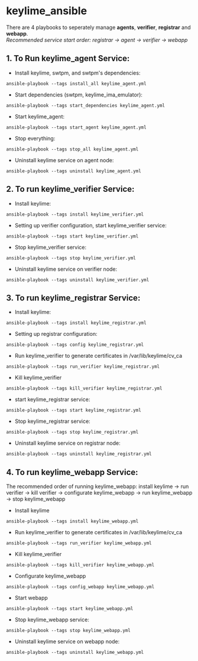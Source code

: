 # keylime_ansible

There are 4 playbooks to seperately manage **agents**, **verifier**, **registrar** and **webapp**. \
 _Recommended service start order: registrar -> agent -> verifier -> webapp_

## 1. To Run keylime_agent Service:

- Install keylime, swtpm, and swtpm's dependencies:

```
ansible-playbook --tags install_all keylime_agent.yml
```

- Start dependencies (swtpm, keylime_ima_emulator):

```
ansible-playbook --tags start_dependencies keylime_agent.yml
```

- Start keylime_agent:

```
ansible-playbook --tags start_agent keylime_agent.yml
```

- Stop everything:

```
ansible-playbook --tags stop_all keylime_agent.yml
```

- Uninstall keylime service on agent node:

```
ansible-playbook --tags uninstall keylime_agent.yml
```

## 2. To run keylime_verifier Service:

- Install keylime:

```
ansible-playbook --tags install keylime_verifier.yml
```

- Setting up verifier configuration, start keylime_verifier service:

```
ansible-playbook --tags start keylime_verifier.yml
```

- Stop keylime_verifier service:

```
ansible-playbook --tags stop keylime_verifier.yml
```

- Uninstall keylime service on verifier node:

```
ansible-playbook --tags uninstall keylime_verifier.yml
```

## 3. To run keylime_registrar Service:

- Install keylime:

```
ansible-playbook --tags install keylime_registrar.yml
```

- Setting up registrar configuration: 

```
ansible-playbook --tags config keylime_registrar.yml
```

- Run keylime_verifier to generate certificates in /var/lib/keylime/cv_ca

```
ansible-playbook --tags run_verifier keylime_registrar.yml
```

- Kill keylime_verifier

```
ansible-playbook --tags kill_verifier keylime_registrar.yml
```

- start keylime_registrar service:
```
ansible-playbook --tags start keylime_registrar.yml
```

- Stop keylime_registrar service:

```
ansible-playbook --tags stop keylime_registrar.yml
```

- Uninstall keylime service on registrar node:

```
ansible-playbook --tags uninstall keylime_registrar.yml
```

## 4. To run keylime_webapp Service:

The recommended order of running keylime_webapp: install keylime -> run verifier -> kill verifier -> configurate keylime_webapp -> run keylime_webapp -> stop keylime_webapp

- Install keylime

```
ansible-playbook --tags install keylime_webapp.yml
```

- Run keylime_verifier to generate certificates in /var/lib/keylime/cv_ca

```
ansible-playbook --tags run_verifier keylime_webapp.yml
```

- Kill keylime_verifier

```
ansible-playbook --tags kill_verifier keylime_webapp.yml
```

- Configurate keylime_webapp

```
ansible-playbook --tags config_webapp keylime_webapp.yml
```

- Start webapp

```
ansible-playbook --tags start keylime_webapp.yml
```

- Stop keylime_webapp service:

```
ansible-playbook --tags stop keylime_webapp.yml
```

- Uninstall keylime service on webapp node:

```
ansible-playbook --tags uninstall keylime_webapp.yml
```
